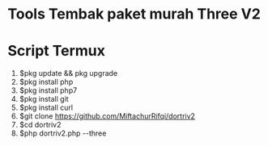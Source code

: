 # Tools Tembak paket murah Three V2

# Script Termux
1. $pkg update && pkg upgrade
2. $pkg install php
3. $pkg install php7
4. $pkg install git
5. $pkg install curl
6. $git clone https://github.com/MiftachurRifqi/dortriv2
7. $cd dortriv2
8. $php dortriv2.php --three
